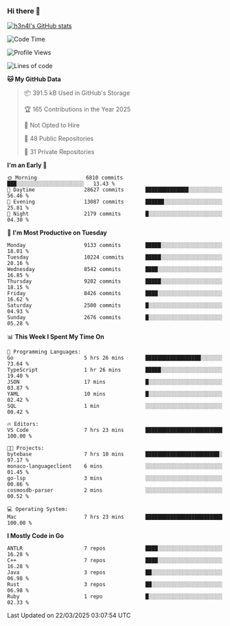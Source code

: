 ### Hi there 👋

[![h3n4l's GitHub stats](https://github-readme-stats.vercel.app/api?username=h3n4l&count_private=true&show_icons=true&theme=radical)](https://github.com/h3n4l/github-readme-stats)

<!--START_SECTION:waka-->
![Code Time](http://img.shields.io/badge/Code%20Time-2%2C104%20hrs%2044%20mins-blue)

![Profile Views](http://img.shields.io/badge/Profile%20Views-0-blue)

![Lines of code](https://img.shields.io/badge/From%20Hello%20World%20I%27ve%20Written-18.5%20million%20lines%20of%20code-blue)

**🐱 My GitHub Data** 

> 📦 391.5 kB Used in GitHub's Storage 
 > 
> 🏆 165 Contributions in the Year 2025
 > 
> 🚫 Not Opted to Hire
 > 
> 📜 48 Public Repositories 
 > 
> 🔑 31 Private Repositories 
 > 
**I'm an Early 🐤** 

```text
🌞 Morning                6810 commits        ███░░░░░░░░░░░░░░░░░░░░░░   13.43 % 
🌆 Daytime                28627 commits       ██████████████░░░░░░░░░░░   56.46 % 
🌃 Evening                13087 commits       ██████░░░░░░░░░░░░░░░░░░░   25.81 % 
🌙 Night                  2179 commits        █░░░░░░░░░░░░░░░░░░░░░░░░   04.30 % 
```
📅 **I'm Most Productive on Tuesday** 

```text
Monday                   9133 commits        █████░░░░░░░░░░░░░░░░░░░░   18.01 % 
Tuesday                  10224 commits       █████░░░░░░░░░░░░░░░░░░░░   20.16 % 
Wednesday                8542 commits        ████░░░░░░░░░░░░░░░░░░░░░   16.85 % 
Thursday                 9202 commits        █████░░░░░░░░░░░░░░░░░░░░   18.15 % 
Friday                   8426 commits        ████░░░░░░░░░░░░░░░░░░░░░   16.62 % 
Saturday                 2500 commits        █░░░░░░░░░░░░░░░░░░░░░░░░   04.93 % 
Sunday                   2676 commits        █░░░░░░░░░░░░░░░░░░░░░░░░   05.28 % 
```


📊 **This Week I Spent My Time On** 

```text
💬 Programming Languages: 
Go                       5 hrs 26 mins       ██████████████████░░░░░░░   73.64 % 
TypeScript               1 hr 26 mins        █████░░░░░░░░░░░░░░░░░░░░   19.40 % 
JSON                     17 mins             █░░░░░░░░░░░░░░░░░░░░░░░░   03.87 % 
YAML                     10 mins             █░░░░░░░░░░░░░░░░░░░░░░░░   02.42 % 
SQL                      1 min               ░░░░░░░░░░░░░░░░░░░░░░░░░   00.42 % 

🔥 Editors: 
VS Code                  7 hrs 23 mins       █████████████████████████   100.00 % 

🐱‍💻 Projects: 
bytebase                 7 hrs 10 mins       ████████████████████████░   97.17 % 
monaco-languageclient    6 mins              ░░░░░░░░░░░░░░░░░░░░░░░░░   01.45 % 
go-lsp                   3 mins              ░░░░░░░░░░░░░░░░░░░░░░░░░   00.86 % 
cosmosdb-parser          2 mins              ░░░░░░░░░░░░░░░░░░░░░░░░░   00.52 % 

💻 Operating System: 
Mac                      7 hrs 23 mins       █████████████████████████   100.00 % 
```

**I Mostly Code in Go** 

```text
ANTLR                    7 repos             ████░░░░░░░░░░░░░░░░░░░░░   16.28 % 
C++                      7 repos             ████░░░░░░░░░░░░░░░░░░░░░   16.28 % 
Java                     3 repos             ██░░░░░░░░░░░░░░░░░░░░░░░   06.98 % 
Rust                     3 repos             ██░░░░░░░░░░░░░░░░░░░░░░░   06.98 % 
Ruby                     1 repo              █░░░░░░░░░░░░░░░░░░░░░░░░   02.33 % 
```




 Last Updated on 22/03/2025 03:07:54 UTC
<!--END_SECTION:waka-->

